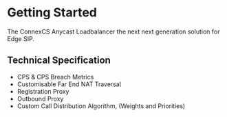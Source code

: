 # Getting Started

The ConnexCS Anycast Loadbalancer the next next generation solution for Edge SIP.

## Technical Specification

 - CPS & CPS Breach Metrics
 - Customisable Far End NAT Traversal
 - Registration Proxy
 - Outbound Proxy
 - Custom Call Distribution Algorithm, (Weights and Priorities)

<!---

### Far End NAT Traversal

NAT (Network Address Translation) is a a technique which intermediates communication between a LAN (Local Area Network) and a WAN (Wide Area Network aka. Internet).

When a packet traverses a NAT, the UDP packet headers are correctly re-written by your NAT device. However the headers in the SIP packet are often not rewritten. There are 3+ ways in which this can be done.

1. Hardcode the external IP Address.
2. STUN to find the external IP address.
3. SIP ALG
4. Far End NAT Traversal

We can use any of the following indicators to detect if NAT is present in the UAC.

 - Contact header field is searched for occurrence of RFC1918 / RFC6598 addresses.
 - The "received" test is used: address in Via is compared against source IP address of signaling
 - Top Most VIA is searched for occurrence of RFC1918 / RFC6598 addresses
 - SDP is searched for occurrence of RFC1918 / RFC6598 addresses
 - Test if the source port is different from the port in Via
 - Address in Contact is compared against source IP address of signaling
 - Port in Contact is compared against source port of signaling

### Metrics

At present we have 2 graphs available in our system
1. CPS - Calls Per Second.
2. CPS Breach.

The Loadbalancer will have a CPS limit set. You can view both CPS and totals on the amounts of calls which have failed because the CPS was breached.

### Inbound Proxy / Dispatcher / Load Balancer

The primary use case is for the Anycast Loadbalancer to diseminate calls to a pool of SIP Servers. These can be configures by the following call strategies:

 - Hash over callid
 - Hash over from uri.
 - Hash over to uri.
 - Hash over request-uri.
 - Weighted round-robin (next destination). the destination's weight determines how many times it is chosen before going to the next one
 - Hash over authorization-username (Proxy-Authorization or "normal" authorization). If no username is found, weighted round-robin is used.
 - Random (using rand()).
 - The first entry in set is chosen.

### Outbound Proxy

If you have a pool of multiple servers, you may wish to proxy your communications via the Anycast Load Balancer. This means that you will have a single IP address responsible for communicating with externally.

### Registration Proxy

Having high availability with registrations mean that you will always have an IP address which is matches the hole punched when the UAC registers. Unlike other high availability, anycast is the only way to ensure that standard NAT hole-punching can work with UAC > UAS calls/messages after the failure of the end point that the UAC connects to.

--->


<!---
 * Written by Jonathan Hulme
 * Last Updated by Jonathan Hulme on Friday 26th July, 2019
 * Approved by Cate Wheatley - Pending on
 * Approved by Ashok - Pending
--->